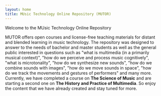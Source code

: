 ```yaml
---
layout: home
title: MUsic Technology Online Repository (MUTOR)
---
```


Welcome to the MUsic Technology Online Repository

MUTOR offers open courses and license-free teaching materials for distant and blended learning in music technology. The repository was designed to answer to the needs of bachelor and master students as well as the general public interested in questions such as "what is multimedia (in a primarily musical context)", "how do we perceive and process music cognitively", "what is microtonality", "how do we synthesize new sounds", "how do we combine sounds with images", "how do we move sounds in space", "how do we track the movements and gestures of performers" and many more. Currently, we have completed a course on __The Science of Music__ and are starting a second one on __The History and Practice of Multimedia__. So enjoy the content that we have already created and stay tuned for more.
